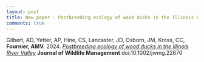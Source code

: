 ```yaml
---
layout: post
title: New paper - Postbreeding ecology of wood ducks in the Illinois River Valley
comments: true
---
```

  


Gilbert, AD, Yetter, AP, Hine, CS, Lancaster, JD, Osborn, JM, Kross, CC, **Fournier, AMV.** 2024.  [*Postbreeding ecology of wood ducks in the Illinois River Valley*](https://github.com/aurielfournier/aurielfournier.github.io/blob/master/_pdfs/Gilbert%20et%20al%20Fournier%202024%20J%20Wildl%20Manag%20-%202024%20-%20Gilbert%20-%20Postbreeding%20ecology%20of%20wood%20ducks%20in%20the%20Illinois%20River%20Valley.pdf) **Journal of Wildlife Management** doi:10.1002/jwmg.22670 
